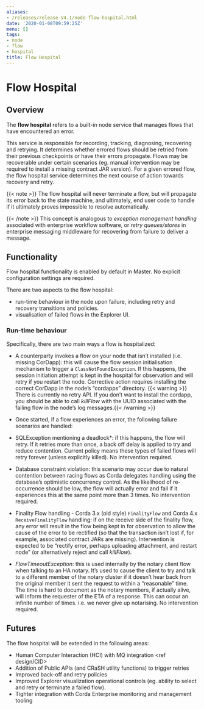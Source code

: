 ```yaml
---
aliases:
- /releases/release-V4.1/node-flow-hospital.html
date: '2020-01-08T09:59:25Z'
menu: []
tags:
- node
- flow
- hospital
title: Flow Hospital
---
```



# Flow Hospital


## Overview

The **flow hospital** refers to a built-in node service that manages flows that have encountered an error.

This service is responsible for recording, tracking, diagnosing, recovering and retrying. It determines whether errored flows should be retried
from their previous checkpoints or have their errors propagate. Flows may be recoverable under certain scenarios (eg. manual intervention
may be required to install a missing contract JAR version). For a given errored flow, the flow hospital service determines the next course of
action towards recovery and retry.

{{< note >}}
The flow hospital will never terminate a flow, but will propagate its error back to the state machine, and ultimately, end user code to handle
if it ultimately proves impossible to resolve automatically.

{{< /note >}}
This concept is analogous to *exception management handling* associated with enterprise workflow software, or
*retry queues/stores* in enterprise messaging middleware for recovering from failure to deliver a message.


## Functionality

Flow hospital functionality is enabled by default in Master. No explicit configuration settings are required.

There are two aspects to the flow hospital:


* run-time behaviour in the node upon failure, including retry and recovery transitions and policies.
* visualisation of failed flows in the Explorer UI.



### Run-time behaviour

Specifically, there are two main ways a flow is hospitalized:


* A counterparty invokes a flow on your node that isn’t installed (i.e. missing CorDapp):
this will cause the flow session initialisation mechanism to trigger a `ClassNotFoundException`.
If this happens, the session initiation attempt is kept in the hospital for observation and will retry if you restart the node.
Corrective action requires installing the correct CorDapp in the node’s “cordapps” directory.
{{< warning >}}
There is currently no retry API. If you don’t want to install the cordapp, you should be able to call *killFlow* with the UUID
associated with the failing flow in the node’s log messages.{{< /warning >}}



* Once started, if a flow experiences an error, the following failure scenarios are handled:
* SQLException mentioning a deadlock*:
if this happens, the flow will retry. If it retries more than once, a back off delay is applied to try and reduce contention.
Current policy means these types of failed flows will retry forever (unless explicitly killed).  No intervention required.
* Database constraint violation:
this scenario may occur due to natural contention between racing flows as Corda delegates handling using the database’s optimistic concurrency control.
As the likelihood of re-occurrence should be low, the flow will actually error and fail if it experiences this at the same point more than 3 times. No intervention required.
* Finality Flow handling - Corda 3.x (old style) `FinalityFlow` and Corda 4.x `ReceiveFinalityFlow` handling:
if on the receive side of the finality flow, any error will result in the flow being kept in for observation to allow the cause of the
error to be rectified (so that the transaction isn’t lost if, for example, associated contract JARs are missing).
Intervention is expected to be “rectify error, perhaps uploading attachment, and restart node” (or alternatively reject and call *killFlow*).
* *FlowTimeoutException*:
this is used internally by the notary client flow when talking to an HA notary.  It’s used to cause the client to try and talk to a different
member of the notary cluster if it doesn’t hear back from the original member it sent the request to within a “reasonable” time.
The time is hard to document as the notary members, if actually alive, will inform the requester of the ETA of a response.
This can occur an infinite number of times.  i.e. we never give up notarising.  No intervention required.




## Futures

The flow hospital will be extended in the following areas:


* Human Computer Interaction (HCI) with MQ integration <ref design/CID>
* Addition of Public APIs (and CRaSH utility functions) to trigger retries
* Improved back-off and retry policies
* Improved Explorer visualization operational controls (eg. ability to select and retry or terminate a failed flow).
* Tighter integration with Corda Enterprise monitoring and management tooling

